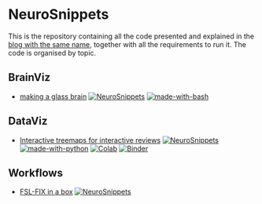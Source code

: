 # NeuroSnippets

This is the repository containing all the code presented and explained in the [blog with the same name](https://neurosnippets.com), together with all the requirements to run it. The code is organised by topic.

## BrainViz

* [making a glass brain](brainviz/glass-brain) [![NeuroSnippets](https://img.shields.io/static/v1?label=Neuro&message=Snippets&color=orange)](http://neurosnippets.com/posts/glass-brain/#post) [![made-with-bash](https://img.shields.io/badge/Made%20with-Bash-1f425f.svg)](https://www.gnu.org/software/bash/)

## DataViz

* [Interactive treemaps for interactive reviews](dataviz/interactive-treemaps) [![NeuroSnippets](https://img.shields.io/static/v1?label=Neuro&message=Snippets&color=orange)](http://neurosnippets.com/posts/interactive-treemaps/#post) [![made-with-python](https://img.shields.io/badge/Made%20with-Python-1f425f.svg)](https://www.python.org/) [![Colab](https://colab.research.google.com/assets/colab-badge.svg)](https://colab.research.google.com/github/matteomancini/neurosnippets/blob/master/dataviz/interactive-treemaps/treemap.ipynb) [![Binder](https://mybinder.org/badge_logo.svg)](https://mybinder.org/v2/gh/matteomancini/neurosnippets/master?filepath=dataviz/interactive-treemaps/treemap.ipynb)

## Workflows

* [FSL-FIX in a box](workflows/fslfix-in-a-box) [![NeuroSnippets](https://img.shields.io/static/v1?label=Neuro&message=Snippets&color=orange)](http://neurosnippets.com/posts/fslfix-in-a-box/#post)
